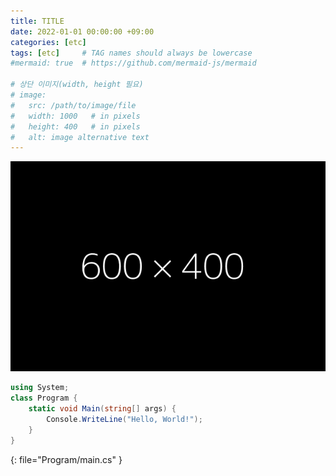 ```yaml
---
title: TITLE
date: 2022-01-01 00:00:00 +09:00
categories: [etc]
tags: [etc]     # TAG names should always be lowercase
#mermaid: true  # https://github.com/mermaid-js/mermaid

# 상단 이미지(width, height 필요)
# image:
#   src: /path/to/image/file
#   width: 1000   # in pixels
#   height: 400   # in pixels
#   alt: image alternative text
---
```


![temp](/assets/img/post/temp.png)

```csharp
using System;
class Program {
	static void Main(string[] args) {
		Console.WriteLine("Hello, World!");
	}
}
```
{: file="Program/main.cs" }